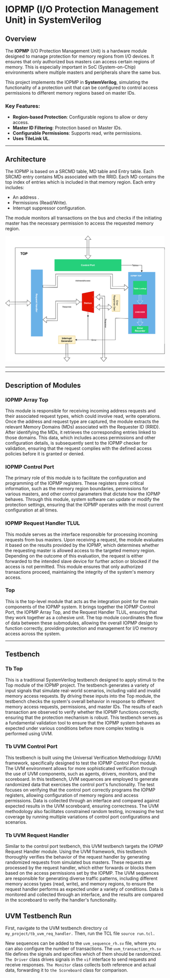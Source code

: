 # IOPMP (I/O Protection Management Unit) in SystemVerilog


## Overview
The **IOPMP** (I/O Protection Management Unit) is a hardware module designed to manage protection for memory regions from I/O devices. It ensures that only authorized bus masters can access certain regions of memory. This is especially important in SoC (System-on-Chip) environments where multiple masters and peripherals share the same bus.

This project implements the IOPMP in **SystemVerilog**, simulating the functionality of a protection unit that can be configured to control access permissions to different memory regions based on master IDs.

### Key Features:
- **Region-based Protection**: Configurable regions to allow or deny access.
- **Master ID Filtering**: Protection based on Master IDs.
- **Configurable Permissions**: Supports read, write permissions.
- **Uses TileLink UL**.

---

## Architecture
The IOPMP is based on a SRCMD table, MD table and Entry table. Each SRCMD entry contains MDs associated with the RRID. Each MD contains the top index of entries which is included in that memory region. Each entry includes:
- An address .
- Permissions (Read/Write).
- Interrupt suppressor configuration.

The module monitors all transactions on the bus and checks if the initiating master has the necessary permission to access the requested memory region.

![IOPMP Design](IOPMP_Design.svg)


---



---

## Description of Modules

### IOPMP Array Top  
This module is responsible for receiving incoming address requests and their associated request types, which could involve read, write operations. Once the address and request type are captured, the module extracts the relevant Memory Domains (MDs) associated with the Requester ID (RRID). After identifying the MDs, it retrieves the corresponding entries linked to those domains. This data, which includes access permissions and other configuration details, is subsequently sent to the IOPMP checker for validation, ensuring that the request complies with the defined access policies before it is granted or denied.

### IOPMP Control Port  
The primary role of this module is to facilitate the configuration and programming of the IOPMP registers. These registers store critical information, such as the memory region boundaries, permissions for various masters, and other control parameters that dictate how the IOPMP behaves. Through this module, system software can update or modify the protection settings, ensuring that the IOPMP operates with the most current configuration at all times.

### IOPMP Request Handler TLUL  
This module serves as the interface responsible for processing incoming requests from bus masters. Upon receiving a request, the module evaluates it based on the results provided by the IOPMP, which determines whether the requesting master is allowed access to the targeted memory region. Depending on the outcome of this evaluation, the request is either forwarded to the intended slave device for further action or blocked if the access is not permitted. This module ensures that only authorized transactions proceed, maintaining the integrity of the system's memory access.

### Top  
This is the top-level module that acts as the integration point for the main components of the IOPMP system. It brings together the IOPMP Control Port, the IOPMP Array Top, and the Request Handler TLUL, ensuring that they work together as a cohesive unit. The top module coordinates the flow of data between these submodules, allowing the overall IOPMP design to function correctly, providing protection and management for I/O memory access across the system.

---

## Testbench
### Tb Top 
This is a traditional SystemVerilog testbench designed to apply stimuli to the Top module of the IOPMP project. The testbench generates a variety of input signals that simulate real-world scenarios, including valid and invalid memory access requests. By driving these inputs into the Top module, the testbench checks the system's overall behavior in response to different memory access requests, permissions, and master IDs. The results of each transaction are observed to verify whether the IOPMP functions correctly, ensuring that the protection mechanism is robust. This testbench serves as a fundamental validation tool to ensure that the IOPMP system behaves as expected under various conditions before more complex testing is performed using UVM.

### Tb UVM Control Port
This testbench is built using the Universal Verification Methodology (UVM) framework, specifically designed to test the IOPMP Control Port module. The UVM environment allows for more sophisticated verification through the use of UVM components, such as agents, drivers, monitors, and the scoreboard. In this testbench, UVM sequences are employed to generate randomized data that exercises the control port's functionality. The test focuses on verifying that the control port correctly programs the IOPMP registers, allowing configuration of memory regions and access permissions. Data is collected through an interface and compared against expected results in the UVM scoreboard, ensuring correctness. The UVM methodology also facilitates constrained random testing, increasing the test coverage by running multiple variations of control port configurations and scenarios.

### Tb UVM Request Handler
Similar to the control port testbench, this UVM testbench targets the IOPMP Request Handler module. Using the UVM framework, this testbench thoroughly verifies the behavior of the request handler by generating randomized requests from simulated bus masters. These requests are processed by the request handler, which either forwards or blocks them based on the access permissions set by the IOPMP. The UVM sequences are responsible for generating diverse traffic patterns, including different memory access types (read, write), and memory regions, to ensure the request handler performs as expected under a variety of conditions. Data is monitored and collected through an interface, and the results are compared in the scoreboard to verify the handler's functionality.


## UVM Testbench Run
First, navigate to the UVM testbench directory
    ```
    cd my_project/tb_uvm_req_handler.
    ```
 Then, run the TCL file
    ```
    source run.tcl.
    ```

New sequences can be added to the `uvm_sequence_rh.sv` file, where you can also configure the number of transactions. The `uvm_transaction_rh.sv` file defines the signals and specifies which of them should be randomized. `The Driver` class drives signals in the `vif` interface to send requests and receive responses. `The Monitor` class collects both reference and actual data, forwarding it to `the Scoreboard` class for comparison.


